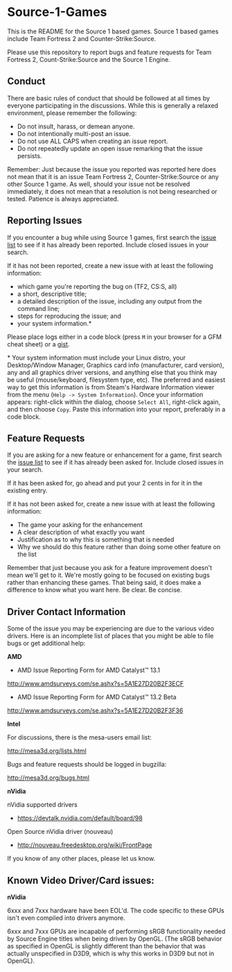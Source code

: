 Source-1-Games
==============

This is the README for the Source 1 based games.  Source 1 based games include Team Fortress 2 and Counter-Strike:Source.

Please use this repository to report bugs and feature requests for Team Fortress 2, Count-Strike:Source and the Source 1 Engine.

Conduct
-------

There are basic rules of conduct that should be followed at all times by everyone participating in the discussions.  While this is generally a relaxed environment, please remember the following:

- Do not insult, harass, or demean anyone.
- Do not intentionally multi-post an issue.
- Do not use ALL CAPS when creating an issue report.
- Do not repeatedly update an open issue remarking that the issue persists.

Remember: Just because the issue you reported was reported here does not mean that it is an issue Team Fortress 2, Counter-Strike:Source or any other Source 1 game.  As well, should your issue not be resolved immediately, it does not mean that a resolution is not being researched or tested.  Patience is always appreciated.

Reporting Issues
----------------

If you encounter a bug while using Source 1 games, first search the [issue list](https://github.com/ValveSoftware/Source-1-Games/issues) to see if it has already been reported. Include closed issues in your search.

If it has not been reported, create a new issue with at least the following information:

- which game you're reporting the bug on (TF2, CS:S, all)
- a short, descriptive title;
- a detailed description of the issue, including any output from the command line;
- steps for reproducing the issue; and
- your system information.\*

Please place logs either in a code block (press `M` in your browser for a GFM cheat sheet) or a [gist](https://gist.github.com).

\* Your system information must include your Linux distro, your Desktop/Window Manager, Graphics card info (manufacturer, card version), any and all graphics driver versions, and anything else that you think may be useful (mouse/keyboard, filesystem type, etc). The preferred and easiest way to get this information is from Steam's Hardware Information viewer from the menu (`Help -> System Information`). Once your information appears: right-click within the dialog, choose `Select All`, right-click again, and then choose `Copy`. Paste this information into your report, preferably in a code block.  

Feature Requests
-------------------

If you are asking for a new feature or enhancement for a game, first search the [issue list](https://github.com/ValveSoftware/Source-1-Games/issues) to see if it has already been asked for. Include closed issues in your search.

If it has been asked for, go ahead and put your 2 cents in for it in the existing entry.

If it has not been asked for, create a new issue with at least the following information:

 - The game your asking for the enhancement
 - A clear description of what exactly you want
 - Justification as to why this is something that is needed
 - Why we should do this feature rather than doing some other feature on the list

Remember that just because you ask for a feature improvement doesn't mean we'll get to it.  We're mostly going to be focused on existing bugs rather than enhancing these games.  That being said, it does make a difference to know what you want here.  Be clear.  Be concise.

Driver Contact Information
--------------------------

Some of the issue you may be experiencing are due to the various video drivers.  Here is an incomplete list of places that you might be able to file bugs or get additional help:

**AMD**
* AMD Issue Reporting Form for AMD Catalyst™ 13.1

http://www.amdsurveys.com/se.ashx?s=5A1E27D20B2F3ECF

* AMD Issue Reporting Form for AMD Catalyst™ 13.2 Beta

http://www.amdsurveys.com/se.ashx?s=5A1E27D20B2F3F36

**Intel**

For discussions, there is the mesa-users email list:

http://mesa3d.org/lists.html

Bugs and feature requests should be logged in bugzilla:

http://mesa3d.org/bugs.html

**nVidia**

nVidia supported drivers
- https://devtalk.nvidia.com/default/board/98

Open Source nVidia driver (nouveau)
- http://nouveau.freedesktop.org/wiki/FrontPage

If you know of any other places, please let us know.

Known Video Driver/Card issues:
----------------------------------

**nVidia**

6xxx and 7xxx hardware have been EOL'd. The code specific to these GPUs isn't even compiled into drivers anymore.

6xxx and 7xxx GPUs are incapable of performing sRGB functionality needed by Source Engine titles when being driven by OpenGL. (The sRGB behavior as specified in OpenGL is slightly different than the behavior that was actually unspecified in D3D9, which is why this works in D3D9 but not in OpenGL).

